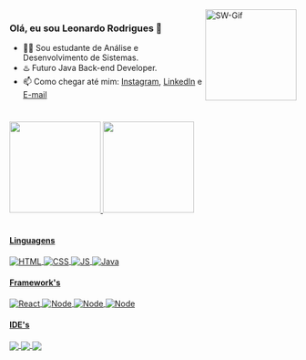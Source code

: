 <div>
  <img align="right" alt="SW-Gif" height="160" src="https://media.giphy.com/media/rHR8qP1mC5V3G/giphy.gif">
</div>
<h3>Olá, eu sou Leonardo Rodrigues 👋</h3>

- 🙇‍♀️ Sou estudante de Análise e Desenvolvimento de Sistemas.
- ♨️ Futuro Java Back-end Developer.
- 📫 Como chegar até mim: [Instagram](https://www.instagram.com/leon.rc99/), [LinkedIn](https://www.linkedin.com/in/leonardo-rcardozo/) e [E-mail](mailto:leonardo.rc999@gmail.com)

#

<div>
  <a href="https://github.com/leonrc99">
   <img height="160em" src="https://github-readme-stats.vercel.app/api?username=leonrc99&show_icons=true&theme=tokyonight&include_all_commits=true&count_private=true&border_color=1c182e"/>
   <img height="160em" src="https://github-readme-stats.vercel.app/api/top-langs/?username=leonrc99&layout=compact&langs_count=7&theme=tokyonight&border_color=1c182e"/>
</div>
  
<div style="display: inline_block"><br>
  <h4>Linguagens</h4>
  <img align="center" alt="HTML" src="https://img.shields.io/badge/HTML5-E34F26?style=for-the-badge&logo=html5&logoColor=white">
  <img align="center" alt="CSS" src="https://img.shields.io/badge/CSS3-1572B6?style=for-the-badge&logo=css3&logoColor=white">
  <img align="center" alt="JS" src="https://img.shields.io/badge/JavaScript-323330?style=for-the-badge&logo=javascript&logoColor=F7DF1E"> 
  <img align="center" alt="Java" src="https://img.shields.io/badge/Java-ED8B00?style=for-the-badge&logo=java&logoColor=white"><br>
  <h4>Framework's</h4>
  <img align="center" alt="React" src="https://img.shields.io/badge/React-20232A?style=for-the-badge&logo=react&logoColor=61DAFB">
  <img align="center" alt="Node" src="https://img.shields.io/badge/Node.js-339933?style=for-the-badge&logo=nodedotjs&logoColor=white">
  <img align="center" alt="Node" src="https://img.shields.io/badge/Spring-6DB33F?style=for-the-badge&logo=spring&logoColor=white">
  <img align="center" alt="Node" src="https://img.shields.io/badge/Spring_Boot-F2F4F9?style=for-the-badge&logo=spring-boot">
  <h4>IDE's</h4>
  <img align="center" src="https://img.shields.io/badge/IntelliJIDEA-000000.svg?style=for-the-badge&logo=intellij-idea&logoColor=white">
  <img align="center" src="https://img.shields.io/badge/Visual_Studio_Code-0078D4?style=for-the-badge&logo=visual%20studio%20code&logoColor=white">
  <img align="center" src="https://img.shields.io/badge/Android_Studio-3DDC84?style=for-the-badge&logo=android-studio&logoColor=white">
  
</div>
